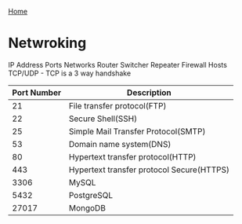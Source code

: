 [Home](../README.md)

# Netwroking

IP Address
Ports
Networks
Router
Switcher
Repeater
Firewall
Hosts
TCP/UDP
	- TCP is a 3 way handshake

| Port Number | Description                               |
|-------------|-------------------------------------------|
| 21          | File transfer protocol(FTP)               |
| 22          | Secure Shell(SSH)                         |
| 25          | Simple Mail Transfer Protocol(SMTP)       |
| 53          | Domain name system(DNS)                   |
| 80          | Hypertext transfer protocol(HTTP)         |
| 443         | Hypertext transfer protocol Secure(HTTPS) |
| 3306        | MySQL                                     |
| 5432        | PostgreSQL                                |
| 27017       | MongoDB                                   |
